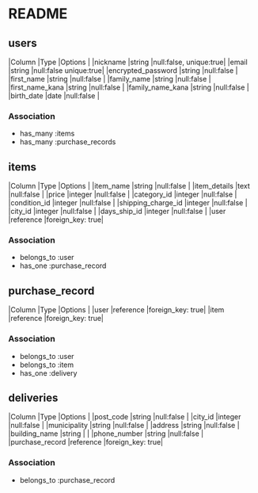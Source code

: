# README

## users
|Column                    |Type   |Options                |
|nickname                  |string |null:false, unique:true|
|email                     |string |null:false  unique:true|
|encrypted_password        |string |null:false             |
|first_name                |string |null:false             |
|family_name               |string |null:false             |
|first_name_kana           |string |null:false             |
|family_name_kana          |string |null:false             |
|birth_date                |date   |null:false             |

### Association
- has_many :items
- has_many :purchase_records

## items
|Column             |Type       |Options          |
|item_name          |string     |null:false       |
|item_details       |text       |null:false       |
|price              |integer    |null:false       |
|category_id        |integer    |null:false       |
|condition_id       |integer    |null:false       |
|shipping_charge_id |integer    |null:false       |
|city_id            |integer    |null:false       |
|days_ship_id       |integer    |null:false       |
|user               |reference  |foreign_key: true|

### Association
- belongs_to :user
- has_one    :purchase_record

## purchase_record
|Column         |Type         |Options          |
|user           |reference    |foreign_key: true|
|item           |reference    |foreign_key: true|

### Association
- belongs_to    :user
- belongs_to    :item
- has_one       :delivery

## deliveries
|Column             |Type      |Options          |
|post_code          |string    |null:false       |
|city_id            |integer   |null:false       |
|municipality       |string    |null:false       |
|address            |string    |null:false       |
|building_name      |string    |                 |
|phone_number       |string    |null:false       |
|purchase_record    |reference |foreign_key: true|

### Association
- belongs_to     :purchase_record